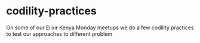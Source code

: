 # codility-practices
On some of our Elixir Kenya Monday meetups we do a few codility practices to test our approaches to different problem
